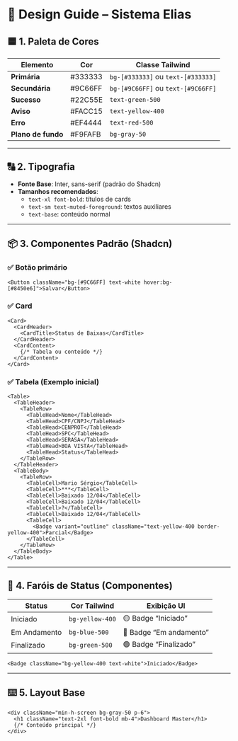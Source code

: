 
# 🎨 Design Guide – Sistema Elias

## 🟦 1. Paleta de Cores

| Elemento         | Cor         | Classe Tailwind                     |
|------------------|-------------|-------------------------------------|
| **Primária**     | #333333     | `bg-[#333333]` ou `text-[#333333]` |
| **Secundária**   | #9C66FF     | `bg-[#9C66FF]` ou `text-[#9C66FF]` |
| **Sucesso**      | #22C55E     | `text-green-500`                    |
| **Aviso**        | #FACC15     | `text-yellow-400`                   |
| **Erro**         | #EF4444     | `text-red-500`                      |
| **Plano de fundo** | #F9FAFB   | `bg-gray-50`                        |

---

## 🔠 2. Tipografia

- **Fonte Base**: Inter, sans-serif (padrão do Shadcn)
- **Tamanhos recomendados**:
  - `text-xl font-bold`: títulos de cards
  - `text-sm text-muted-foreground`: textos auxiliares
  - `text-base`: conteúdo normal

---

## 📦 3. Componentes Padrão (Shadcn)

### ✅ Botão primário
```tsx
<Button className="bg-[#9C66FF] text-white hover:bg-[#8450e6]">Salvar</Button>
```

### ✅ Card
```tsx
<Card>
  <CardHeader>
    <CardTitle>Status de Baixas</CardTitle>
  </CardHeader>
  <CardContent>
    {/* Tabela ou conteúdo */}
  </CardContent>
</Card>
```

### ✅ Tabela (Exemplo inicial)
```tsx
<Table>
  <TableHeader>
    <TableRow>
      <TableHead>Nome</TableHead>
      <TableHead>CPF/CNPJ</TableHead>
      <TableHead>CENPROT</TableHead>
      <TableHead>SPC</TableHead>
      <TableHead>SERASA</TableHead>
      <TableHead>BOA VISTA</TableHead>
      <TableHead>Status</TableHead>
    </TableRow>
  </TableHeader>
  <TableBody>
    <TableRow>
      <TableCell>Mario Sérgio</TableCell>
      <TableCell>***</TableCell>
      <TableCell>Baixado 12/04</TableCell>
      <TableCell>Baixado 12/04</TableCell>
      <TableCell>?</TableCell>
      <TableCell>Baixado 12/04</TableCell>
      <TableCell>
        <Badge variant="outline" className="text-yellow-400 border-yellow-400">Parcial</Badge>
      </TableCell>
    </TableRow>
  </TableBody>
</Table>
```

---

## 🚦 4. Faróis de Status (Componentes)

| Status       | Cor Tailwind         | Exibição UI                    |
|--------------|----------------------|--------------------------------|
| Iniciado     | `bg-yellow-400`      | 🟡 Badge “Iniciado”            |
| Em Andamento | `bg-blue-500`        | 🔵 Badge “Em andamento”        |
| Finalizado   | `bg-green-500`       | 🟢 Badge “Finalizado”          |

```tsx
<Badge className="bg-yellow-400 text-white">Iniciado</Badge>
```

---

## ⌨️ 5. Layout Base

```tsx
<div className="min-h-screen bg-gray-50 p-6">
  <h1 className="text-2xl font-bold mb-4">Dashboard Master</h1>
  {/* Conteúdo principal */}
</div>
```
